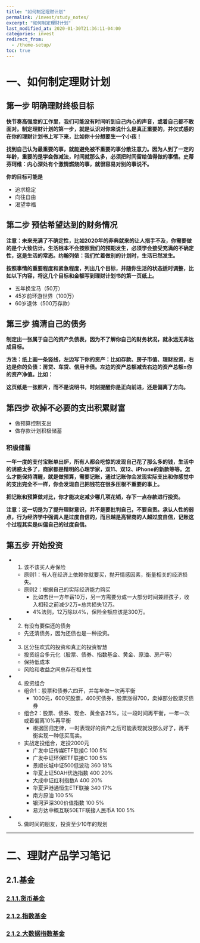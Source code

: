 ```yaml
---
title: "如何制定理财计划"
permalink: /invest/study_notes/
excerpt: "如何制定理财计划"
last_modified_at: 2020-01-30T21:36:11-04:00
categories: invest
redirect_from:
  - /theme-setup/
toc: true
---
```


# 一、如何制定理财计划

## 第一步 明确理财终极目标

**快节奏高强度的工作里，我们可能没有时间听到自己内心的声音，或着自己都不敢面对。制定理财计划的第一步，就是认识对你来说什么是真正重要的，并仪式感的在你的理财计划书上写下来，比如你十分想要生一个小孩！**

**找到自己认为最重要的事，就能避免被不重要的事分散注意力。因为人到了一定的年龄，重要的是学会做减法，时间就那么多，必须把时间留给值得做的事情。史蒂芬珂维：内心深处有个激情燃烧的事，就很容易对别的事说不。**

**你的目标可能是**
- 追求稳定
- 向往自由
- 渴望幸福

## 第二步 预估希望达到的财务情况

**注意：未来充满了不确定性，比如2020年的非典就来的让人措手不及，你需要做的是个大致估计。生活根本不会按照我们的预期发生，必须学会接受充满的不确定性，这是生活的常态。约翰列侬：我们忙着做别的计划时，生活已然发生。**

**按照事情的重要程度和紧急程度，列出几个目标，并随你生活的状态适时调整，比如以下内容，将这几个目标和金额写到理财计划书的第一页纸上。**
- 五年换宝马（50万）
- 45岁前环游世界（100万）
- 60岁退休（500万存款）

## 第三步 搞清自己的债务

**制定出一张属于自己的资产负债表，因为不了解你自己的财务状况，就永远无非达成目标。**

**方法：纸上画一条竖线，左边写下你的资产：比如存款、房子市值、理财投资，右边是你的负债：房贷、车贷、信用卡债。左边的资产总额减去右边的资产总额=你的资产净值。比如：**

**这页纸是一张照片，而不是说明书，时刻提醒你是正向前进，还是偏离了方向。**

## 第四步 砍掉不必要的支出积累财富

- 做预算控制支出
- 做存款计划积极储蓄

### 积极储蓄

**一年一度的支付宝账单出炉，所有人都会吃惊的发现自己花了那么多的钱，生活中的诱惑太多了，商家都是精明的心理学家，双11、双12、iPhone的新款等等。怎么才能保持清醒，就是做预算，需要记账，通过记账你会发现实际支出和你感觉中的支出完全不一样，你会发现自己把钱花在很多压根不重要的事上。**

**把记账和预算做对比，你才能决定减少哪几项花销，存下一点存款进行投资。**

**注意：这一切是为了提升理财意识，并不是要批判自己，不要自责。承认人性的弱点，行为经济学中强调人是过度自信的，而且越是高智商的人越过度自信，记账这个过程其实是纠偏自己的过度自信。**


## 第五步 开始投资

- 1. 该不该买人寿保险
  - 原则1：有人在经济上依赖你就要买，抛开情感因素，衡量相关的经济损失。
  - 原则2：根据自己的实际经济能力购买
    - 比如去世一方年薪10万，另一方需要分成一大部分时间兼顾孩子，收入相较之前减少2万=总共损失12万。
    - 4%法则，12万除以4%，保险金额应该是300万。
- 2. 有没有要偿还的债务
  - 先还清债务，因为还债也是一种投资。
- 3. 区分狂欢式的投资和真正的投资智慧
  - 投资组合多元化（股票、债券、指数基金、黄金、原油、房产等）
  - 保持低成本
  - 风险和收益之间总存在相关性
- 4. 投资组合
  - 组合1：股票和债券六四开，并每年做一次再平衡
    - 1000元，600买股票，400买债券，股票涨得700，卖掉部分股票买债券
  - 组合2：股票、债券、现金、黄金各25%，过一段时间再平衡，一年一次或着偏离10%再平衡
    - 根据回归定律，一时表现好的资产之后可能表现就没那么好了，再平衡实现一种低买高卖。
  - 实战定投组合，定投2000元
    - 广发中证传媒ETF联接C  100  5%
    - 广发中证环保ETF联接C  100  5%
    - 景顺长城中证500低波动 360  18%
    - 华夏上证50AH优选指数  400  20%
    - 大成中证红利指数A     400  20%
    - 华夏沪港通恒生ETF联接 340  17%
    - 南方原油             100  5%
    - 银河沪深300价值指数   100  5%
    - 易方达中概互联50ETF联接人民币A 100  5%
- 5. 做时间的朋友，投资至少10年的规划

***

# 二、理财产品学习笔记

## 2.1.基金

### [2.1.1.货币基金](/invest/monetary-fund/)
### [2.1.2.指数基金](/invest/index-fund/)
### [2.1.2.大数据指数基金](/invest/big-data-index-fund/)